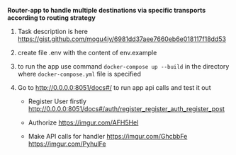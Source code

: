 **Router-app to handle multiple destinations via specific transports according to routing strategy**

1. Task description is here https://gist.github.com/mogu4iy/6981dd37aee7660eb6e018117f18dd53

2. create file .env with the content of env.example
  
3. to run the app use command `docker-compose up --build` in the directory where `docker-compose.yml` file is specified

4. Go to http://0.0.0.0:8051/docs#/ to run app api calls and test it out

   * Register User firstly http://0.0.0.0:8051/docs#/auth/register_register_auth_register_post
   
   * Authorize https://imgur.com/AFH5Hel
   
   * Make API calls for handler https://imgur.com/GhcbbFe https://imgur.com/PyhulFe
